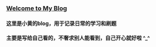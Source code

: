 ### [Welcome to My Blog](https://benboby.github.io/)

#### 这里是小黄的blog，用于记录日常的学习和刷题

#### 主要是写给自己看的，不奢求别人能看到，自己开心就好啦 ^_^

